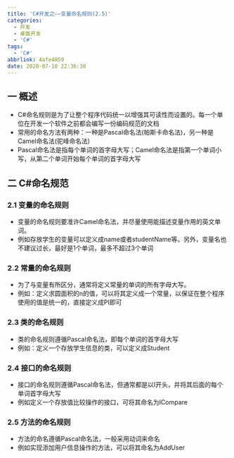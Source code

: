 ```yaml
---
title: 'C#开发之——变量命名规则(2.5)'
categories:
  - 开发
  - 桌面开发
  - 'C#'
tags:
  - 'C#'
abbrlink: 4afe4859
date: 2020-07-10 22:36:38
---
```

## 一 概述

* C#命名规则是为了让整个程序代码统一以增强其可读性而设置的。每一个单位在开发一个软件之前都会编写一份编码规范的文档
* 常用的命名方法有两种：一种是Pascal命名法(帕斯卡命名法)，另一种是Camel命名法(驼峰命名法)
* Pascal命名法是指每个单词的首字母大写；Camel命名法是指第一个单词小写，从第二个单词开始每个单词的首字母大写

<!--more-->

## 二 C#命名规范

### 2.1 变量的命名规则

* 变量的命名规则要准许Camel命名法，并尽量使用能描述变量作用的英文单词。
* 例如存放学生的变量可以定义成name或者studentName等。另外，变量名也不建议过长，最好是1个单词，最多不超过3个单词

### 2.2 常量的命名规则

* 为了与变量有所区分，通常将定义常量的单词的所有字母大写。
* 例如：定义求圆面积的n的值，可以将其定义成一个常量，以保证在整个程序使用的值是统一的，直接定义成PI即可

### 2.3 类的命名规则

* 类的命名规则遵循Pascal命名法，即每个单词的首字母大写
* 例如：定义一个存放学生信息的类，可以定义成Student

### 2.4 接口的命名规则

* 接口的命名规则遵循Pascal命名法，但通常都是以I开头，并将其后面的每个单词首字母大写
* 例如定义一个存放值比较操作的接口，可将其命名为ICompare

### 2.5 方法的命名规则

* 方法的命名遵循Pascal命名法，一般采用动词来命名
* 例如实现添加用户信息操作的方法，可以将其命名为AddUser